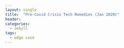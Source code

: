 ```yaml
---
layout: single
title:  "Pre-Covid Crisis Tech Remedies (Jan 2020)"
header:
categories: 
  - Jekyll
tags:
  - edge case
---
```

